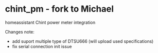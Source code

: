 # chint_pm - fork to Michael
homeassistant Chint power meter integration

Changes note:
- add suport multiple type of DTSU666 (will upload used specifications)
- fix serial connection init issue
